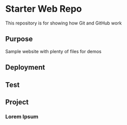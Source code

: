 # Starter Web Repo

This repository is for showing how Git and GitHub work

## Purpose

Sample website with plenty of files for demos

## Deployment

## Test

## Project

### Lorem Ipsum